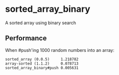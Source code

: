 sorted_array_binary
===================

A sorted array using binary search

## Performance

When #push'ing 1000 random numbers into an array:
```
sorted_array (0.0.5)     1.218782
array-sorted (1.1.2)     0.078713
sorted_array_binary#push 0.005631
```

